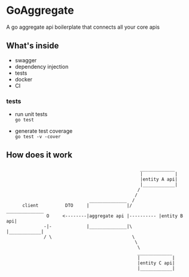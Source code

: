# GoAggregate
A go aggregate api boilerplate that connects all your core apis


## What's inside  
* swagger  
* dependency injection  
* tests  
* docker  
* CI  

### tests
* run unit tests  
```go test```  

* generate test coverage  
```go test -v -cover```  





## How does it work
                                                      _____________
                                                      |            |
                                                      |entity A api|
                                                      |____________|
                                                     /
                                                    /
                                   ______________  /
          client          DTO     |              |/          ______________
                   O     <--------|aggregate api |---------- |entity B api|
                  -|-             |______________|\          |____________|
                  / \                              \
                                                    \
                                                     \
                                                     _____________
                                                     |            |
                                                     |entity C api|
                                                     |____________|
